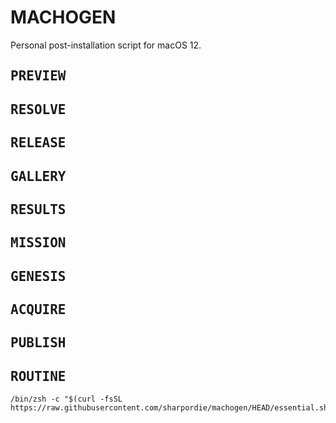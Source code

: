 # MACHOGEN

Personal post-installation script for macOS 12.

## <samp>PREVIEW</samp>
## <samp>RESOLVE</samp>
## <samp>RELEASE</samp>
## <samp>GALLERY</samp>
## <samp>RESULTS</samp>
## <samp>MISSION</samp>
## <samp>GENESIS</samp>
## <samp>ACQUIRE</samp>
## <samp>PUBLISH</samp>
## <samp>ROUTINE</samp>

```shell
/bin/zsh -c "$(curl -fsSL https://raw.githubusercontent.com/sharpordie/machogen/HEAD/essential.sh)"
```
